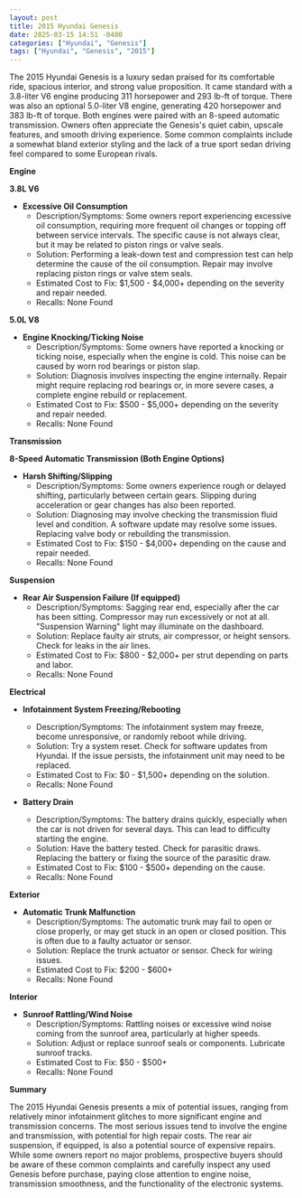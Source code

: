 ```yaml
---
layout: post
title: 2015 Hyundai Genesis
date: 2025-03-15 14:51 -0400
categories: ["Hyundai", "Genesis"]
tags: ["Hyundai", "Genesis", "2015"]
---
```

The 2015 Hyundai Genesis is a luxury sedan praised for its comfortable ride, spacious interior, and strong value proposition. It came standard with a 3.8-liter V6 engine producing 311 horsepower and 293 lb-ft of torque. There was also an optional 5.0-liter V8 engine, generating 420 horsepower and 383 lb-ft of torque. Both engines were paired with an 8-speed automatic transmission. Owners often appreciate the Genesis's quiet cabin, upscale features, and smooth driving experience. Some common complaints include a somewhat bland exterior styling and the lack of a true sport sedan driving feel compared to some European rivals.

**Engine**

**3.8L V6**

*   **Excessive Oil Consumption**
    *   Description/Symptoms: Some owners report experiencing excessive oil consumption, requiring more frequent oil changes or topping off between service intervals. The specific cause is not always clear, but it may be related to piston rings or valve seals.
    *   Solution: Performing a leak-down test and compression test can help determine the cause of the oil consumption. Repair may involve replacing piston rings or valve stem seals.
    *   Estimated Cost to Fix: $1,500 - $4,000+ depending on the severity and repair needed.
    *   Recalls: None Found

**5.0L V8**

*   **Engine Knocking/Ticking Noise**
    *   Description/Symptoms: Some owners have reported a knocking or ticking noise, especially when the engine is cold. This noise can be caused by worn rod bearings or piston slap.
    *   Solution: Diagnosis involves inspecting the engine internally. Repair might require replacing rod bearings or, in more severe cases, a complete engine rebuild or replacement.
    *   Estimated Cost to Fix: $500 - $5,000+ depending on the severity and repair needed.
    *   Recalls: None Found

**Transmission**

**8-Speed Automatic Transmission (Both Engine Options)**

*   **Harsh Shifting/Slipping**
    *   Description/Symptoms: Some owners experience rough or delayed shifting, particularly between certain gears. Slipping during acceleration or gear changes has also been reported.
    *   Solution: Diagnosing may involve checking the transmission fluid level and condition. A software update may resolve some issues. Replacing valve body or rebuilding the transmission.
    *   Estimated Cost to Fix: $150 - $4,000+ depending on the cause and repair needed.
    *   Recalls: None Found

**Suspension**

*   **Rear Air Suspension Failure (If equipped)**
    *   Description/Symptoms: Sagging rear end, especially after the car has been sitting. Compressor may run excessively or not at all. "Suspension Warning" light may illuminate on the dashboard.
    *   Solution: Replace faulty air struts, air compressor, or height sensors. Check for leaks in the air lines.
    *   Estimated Cost to Fix: $800 - $2,000+ per strut depending on parts and labor.
    *   Recalls: None Found

**Electrical**

*   **Infotainment System Freezing/Rebooting**
    *   Description/Symptoms: The infotainment system may freeze, become unresponsive, or randomly reboot while driving.
    *   Solution: Try a system reset. Check for software updates from Hyundai. If the issue persists, the infotainment unit may need to be replaced.
    *   Estimated Cost to Fix: $0 - $1,500+ depending on the solution.
    *   Recalls: None Found

*   **Battery Drain**
    *   Description/Symptoms: The battery drains quickly, especially when the car is not driven for several days. This can lead to difficulty starting the engine.
    *   Solution: Have the battery tested. Check for parasitic draws. Replacing the battery or fixing the source of the parasitic draw.
    *   Estimated Cost to Fix: $100 - $500+ depending on the cause.
    *   Recalls: None Found

**Exterior**

*   **Automatic Trunk Malfunction**
    *   Description/Symptoms: The automatic trunk may fail to open or close properly, or may get stuck in an open or closed position. This is often due to a faulty actuator or sensor.
    *   Solution: Replace the trunk actuator or sensor. Check for wiring issues.
    *   Estimated Cost to Fix: $200 - $600+
    *   Recalls: None Found

**Interior**

*   **Sunroof Rattling/Wind Noise**
    *   Description/Symptoms: Rattling noises or excessive wind noise coming from the sunroof area, particularly at higher speeds.
    *   Solution: Adjust or replace sunroof seals or components. Lubricate sunroof tracks.
    *   Estimated Cost to Fix: $50 - $500+
    *   Recalls: None Found

**Summary**

The 2015 Hyundai Genesis presents a mix of potential issues, ranging from relatively minor infotainment glitches to more significant engine and transmission concerns. The most serious issues tend to involve the engine and transmission, with potential for high repair costs. The rear air suspension, if equipped, is also a potential source of expensive repairs. While some owners report no major problems, prospective buyers should be aware of these common complaints and carefully inspect any used Genesis before purchase, paying close attention to engine noise, transmission smoothness, and the functionality of the electronic systems.

